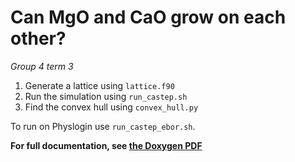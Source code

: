 # Can MgO and CaO grow on each other?
*Group 4 term 3*

1. Generate a lattice using `lattice.f90`
2. Run the simulation using `run_castep.sh`
3. Find the convex hull using `convex_hull.py`

To run on Physlogin use `run_castep_ebor.sh`.

**For full documentation, see [the Doxygen PDF](https://github.com/mges501York/Group-4-Term-3/blob/master/latex/refman.pdf)**
